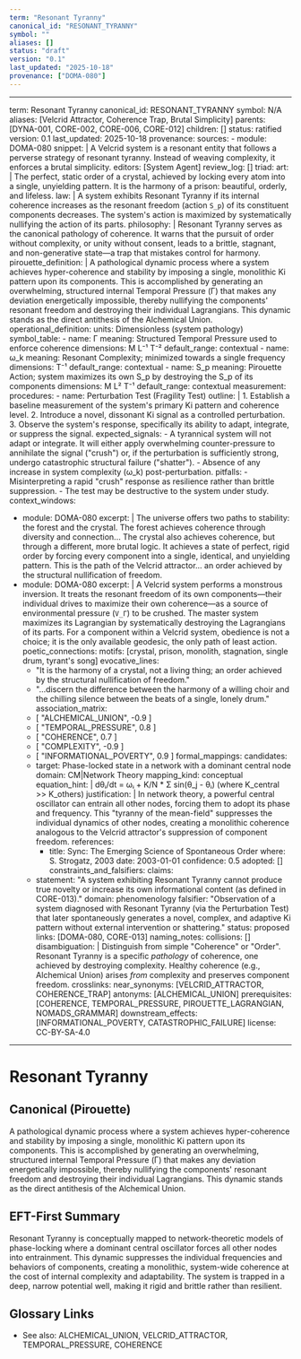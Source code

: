 ```yaml
---
term: "Resonant Tyranny"
canonical_id: "RESONANT_TYRANNY"
symbol: ""
aliases: []
status: "draft"
version: "0.1"
last_updated: "2025-10-18"
provenance: ["DOMA-080"]
---
```


---
term: Resonant Tyranny
canonical_id: RESONANT_TYRANNY
symbol: N/A
aliases: [Velcrid Attractor, Coherence Trap, Brutal Simplicity]
parents: [DYNA-001, CORE-002, CORE-006, CORE-012]
children: []
status: ratified
version: 0.1
last_updated: 2025-10-18
provenance:
  sources:
    - module: DOMA-080
      snippet: |
        A Velcrid system is a resonant entity that follows a perverse strategy of resonant tyranny. Instead of weaving complexity, it enforces a brutal simplicity.
  editors: [System Agent]
  review_log: []
triad:
  art: |
    The perfect, static order of a crystal, achieved by locking every atom into a single, unyielding pattern. It is the harmony of a prison: beautiful, orderly, and lifeless.
  law: |
    A system exhibits Resonant Tyranny if its internal coherence increases as the resonant freedom (action `S_p`) of its constituent components decreases. The system's action is maximized by systematically nullifying the action of its parts.
  philosophy: |
    Resonant Tyranny serves as the canonical pathology of coherence. It warns that the pursuit of order without complexity, or unity without consent, leads to a brittle, stagnant, and non-generative state—a trap that mistakes control for harmony.
pirouette_definition: |
  A pathological dynamic process where a system achieves hyper-coherence and stability by imposing a single, monolithic Ki pattern upon its components. This is accomplished by generating an overwhelming, structured internal Temporal Pressure (Γ) that makes any deviation energetically impossible, thereby nullifying the components' resonant freedom and destroying their individual Lagrangians. This dynamic stands as the direct antithesis of the Alchemical Union.
operational_definition:
  units: Dimensionless (system pathology)
  symbol_table:
    - name: Γ
      meaning: Structured Temporal Pressure used to enforce coherence
      dimensions: M L⁻¹ T⁻²
      default_range: contextual
    - name: ω_k
      meaning: Resonant Complexity; minimized towards a single frequency
      dimensions: T⁻¹
      default_range: contextual
    - name: S_p
      meaning: Pirouette Action; system maximizes its own S_p by destroying the S_p of its components
      dimensions: M L² T⁻¹
      default_range: contextual
  measurement:
    procedures:
      - name: Perturbation Test (Fragility Test)
        outline: |
          1. Establish a baseline measurement of the system's primary Ki pattern and coherence level.
          2. Introduce a novel, dissonant Ki signal as a controlled perturbation.
          3. Observe the system's response, specifically its ability to adapt, integrate, or suppress the signal.
        expected_signals:
          - A tyrannical system will not adapt or integrate. It will either apply overwhelming counter-pressure to annihilate the signal ("crush") or, if the perturbation is sufficiently strong, undergo catastrophic structural failure ("shatter").
          - Absence of any increase in system complexity (ω_k) post-perturbation.
        pitfalls:
          - Misinterpreting a rapid "crush" response as resilience rather than brittle suppression.
          - The test may be destructive to the system under study.
context_windows:
  - module: DOMA-080
    excerpt: |
      The universe offers two paths to stability: the forest and the crystal. The forest achieves coherence through diversity and connection... The crystal also achieves coherence, but through a different, more brutal logic. It achieves a state of perfect, rigid order by forcing every component into a single, identical, and unyielding pattern. This is the path of the Velcrid attractor... an order achieved by the structural nullification of freedom.
  - module: DOMA-080
    excerpt: |
      A Velcrid system performs a monstrous inversion. It treats the resonant freedom of its own components—their individual drives to maximize their own coherence—as a source of environmental pressure (`V_Γ`) to be crushed. The master system maximizes its Lagrangian by systematically destroying the Lagrangians of its parts. For a component within a Velcrid system, obedience is not a choice; it is the only available geodesic, the only path of least action.
poetic_connections:
  motifs: [crystal, prison, monolith, stagnation, single drum, tyrant's song]
  evocative_lines:
    - "It is the harmony of a crystal, not a living thing; an order achieved by the structural nullification of freedom."
    - "...discern the difference between the harmony of a willing choir and the chilling silence between the beats of a single, lonely drum."
  association_matrix:
    - [ "ALCHEMICAL_UNION", -0.9 ]
    - [ "TEMPORAL_PRESSURE", 0.8 ]
    - [ "COHERENCE", 0.7 ]
    - [ "COMPLEXITY", -0.9 ]
    - [ "INFORMATIONAL_POVERTY", 0.9 ]
formal_mappings:
  candidates:
    - target: Phase-locked state in a network with a dominant central node
      domain: CM|Network Theory
      mapping_kind: conceptual
      equation_hint: |
        dθᵢ/dt = ωᵢ + K/N * Σ sin(θ_j - θᵢ)  (where K_central >> K_others)
      justification: |
        In network theory, a powerful central oscillator can entrain all other nodes, forcing them to adopt its phase and frequency. This "tyranny of the mean-field" suppresses the individual dynamics of other nodes, creating a monolithic coherence analogous to the Velcrid attractor's suppression of component freedom.
      references:
        - title: Sync: The Emerging Science of Spontaneous Order
          where: S. Strogatz, 2003
          date: 2003-01-01
      confidence: 0.5
  adopted: []
constraints_and_falsifiers:
  claims:
    - statement: "A system exhibiting Resonant Tyranny cannot produce true novelty or increase its own informational content (as defined in CORE-013)."
      domain: phenomenology
      falsifier: "Observation of a system diagnosed with Resonant Tyranny (via the Perturbation Test) that later spontaneously generates a novel, complex, and adaptive Ki pattern without external intervention or shattering."
      status: proposed
      links: [DOMA-080, CORE-013]
naming_notes:
  collisions: []
  disambiguation: |
    Distinguish from simple "Coherence" or "Order". Resonant Tyranny is a specific *pathology* of coherence, one achieved by destroying complexity. Healthy coherence (e.g., Alchemical Union) arises *from* complexity and preserves component freedom.
crosslinks:
  near_synonyms: [VELCRID_ATTRACTOR, COHERENCE_TRAP]
  antonyms: [ALCHEMICAL_UNION]
  prerequisites: [COHERENCE, TEMPORAL_PRESSURE, PIROUETTE_LAGRANGIAN, NOMADS_GRAMMAR]
  downstream_effects: [INFORMATIONAL_POVERTY, CATASTROPHIC_FAILURE]
license: CC-BY-SA-4.0
---

# Resonant Tyranny

## Canonical (Pirouette)
A pathological dynamic process where a system achieves hyper-coherence and stability by imposing a single, monolithic Ki pattern upon its components. This is accomplished by generating an overwhelming, structured internal Temporal Pressure (Γ) that makes any deviation energetically impossible, thereby nullifying the components' resonant freedom and destroying their individual Lagrangians. This dynamic stands as the direct antithesis of the Alchemical Union.

## EFT-First Summary
Resonant Tyranny is conceptually mapped to network-theoretic models of phase-locking where a dominant central oscillator forces all other nodes into entrainment. This dynamic suppresses the individual frequencies and behaviors of components, creating a monolithic, system-wide coherence at the cost of internal complexity and adaptability. The system is trapped in a deep, narrow potential well, making it rigid and brittle rather than resilient.

## Glossary Links
- See also: ALCHEMICAL_UNION, VELCRID_ATTRACTOR, TEMPORAL_PRESSURE, COHERENCE